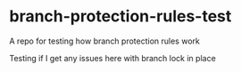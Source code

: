 # branch-protection-rules-test
A repo for testing how branch protection rules work

Testing if I get any issues here with branch lock in place
